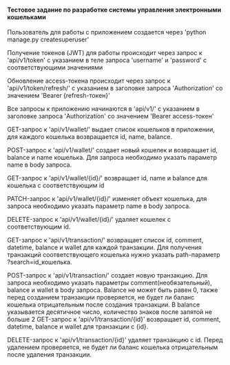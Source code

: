 #### Тестовое задание по разработке системы управления электронными кошельками

Пользователь для работы с приложением создается через 'python manage.py createsuperuser'

Получение токенов (JWT) для работы происходит через запрос к 'api/v1/token' c указанием 
в теле запроса 'username' и 'password' с соответствующими значениями

Обновление access-токена происходит через запрос к 'api/v1/token/refresh/' c указанием 
в заголовке запроса 'Authorization' со значением 'Bearer {refresh-токен}'

Все запросы к приложению начинаются в 'api/v1/' c указанием в заголовке запроса 
'Authorization' со значением 'Bearer access-токен'

GET-запрос к 'api/v1/wallet/' выдает список кошельков в приложении, для каждого 
кошелька возвращается id, name, balance. 

POST-запрос к 'api/v1/wallet/' создает новый кошелек и возвращает id, balance и name 
кошелька. Для запроса необходимо указать параметр name в body запроса.

GET-запрос к 'api/v1/wallet/{id}/' возвращает id, name и balance для кошелька с 
соответствующим id 

PATCH-запрос к 'api/v1/wallet/{id}/' изменяет объект кошелька, для запроса необходимо 
указать параметр name в body запроса. 

DELETE-запрос к 'api/v1/wallet/{id}/' удаляет кошелек с соответствующим id.

GET-запрос к 'api/v1/transaction/' возвращает список id, comment, datetime, balance 
и wallet для каждой транзакции. Для получения транзакций соответствующего кошелька 
нужно указать path-параметр ?search=id_кошелька. 

POST-запрос к 'api/v1/transaction/' 
создает новую транзакцию. Для запроса необходимо указать параметры 
comment(необязательный), balance и wallet в body запроса. Balance не может быть равен 0, 
также перед созданием транзакции проверяется, не будет ли баланс кошелька отрицательным 
после создания транзакции. В balance указывается десятичное число, количество знаков 
после запятой не больше 2 GET-запрос к 'api/v1/transaction/{id}' возвращает id, comment, 
datetime, balance и wallet для транзакции с {id}. 

DELETE-запрос к 'api/v1/transaction/{id}' удаляет транзакцию с id. Перед удалением 
проверяется, не будет ли баланс кошелька отрицательным после удаления транзакции.